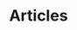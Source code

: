---
title: "Articles"
description: "This is meta description."
draft: false


# custom style
custom_class: "" 
custom_attributes: "" 
custom_css: ""
---